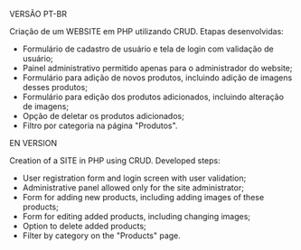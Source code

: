 VERSÃO PT-BR

Criação de um WEBSITE em PHP utilizando CRUD.
Etapas desenvolvidas:

- Formulário de cadastro de usuário e tela de login com validação de usuário;
- Painel administrativo permitido apenas para o administrador do website;
- Formulário para adição de novos produtos, incluindo adição de imagens desses produtos;
- Formulário para edição dos produtos adicionados, incluindo alteração de imagens;
- Opção de deletar os produtos adicionados;
- Filtro por categoria na página "Produtos".

EN VERSION

Creation of a SITE in PHP using CRUD.
Developed steps:

- User registration form and login screen with user validation;
- Administrative panel allowed only for the site administrator;
- Form for adding new products, including adding images of these products;
- Form for editing added products, including changing images;
- Option to delete added products;
- Filter by category on the "Products" page.
